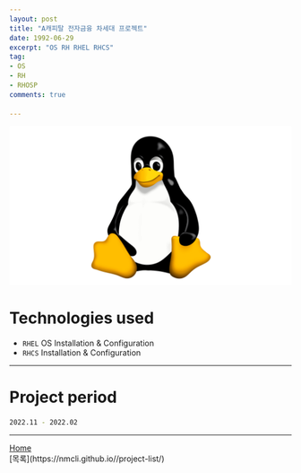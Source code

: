 ```yaml
---
layout: post
title: "A캐피탈 전자금융 차세대 프로젝트"
date: 1992-06-29
excerpt: "OS RH RHEL RHCS"
tag:
- OS
- RH
- RHOSP
comments: true

---
```


![Untitled](/assets/img/linux_logo.png)
# Technologies used
* `RHEL` OS Installation & Configuration
* `RHCS` Installation & Configuration

---

# Project period
```bash
2022.11 - 2022.02
```
---

<div markdown="0"><a href="#" class="btn">Home</a></div>
[목록](https://nmcli.github.io//project-list/)
